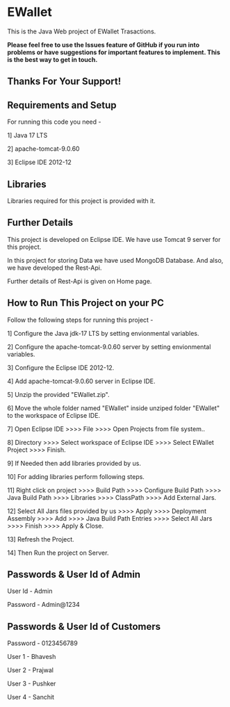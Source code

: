 EWallet
=============
This is the Java Web project of EWallet Trasactions. 

**Please feel free to use the Issues feature of GitHub if you run into problems or have suggestions for important features to implement. This is the best way to get in touch.**

Thanks For Your Support!
------------------------



Requirements and Setup
----------------------
For running this code you need - 

1] Java 17 LTS

2] apache-tomcat-9.0.60

3] Eclipse IDE 2012-12



Libraries
---------------------
Libraries required for this project is provided with it.



Further Details
---------------
This project is developed on Eclipse IDE. We have use Tomcat 9 server for this project.

In this project for storing Data we have used MongoDB Database. And also, we have developed the Rest-Api.

Further details of Rest-Api is given on Home page.



How to Run This Project on your PC
--------------
Follow the following steps for running this project -

1] Configure the Java jdk-17 LTS by setting envionmental variables.

2] Configure the apache-tomcat-9.0.60 server by setting envionmental variables.

3] Configure the Eclipse IDE 2012-12.

4] Add apache-tomcat-9.0.60 server in Eclipse IDE.

5] Unzip the provided "EWallet.zip".

6] Move the whole folder named "EWallet" inside unziped folder "EWallet" to the workspace of Eclipse IDE.

7] Open Eclipse IDE >>>> File >>>> Open Projects from file system..

8] Directory >>>> Select workspace of Eclipse IDE >>>> Select EWallet Project >>>> Finish.

9] If Needed then add libraries provided by us.

10] For adding libraries perform following steps.

11] Right click on project >>>> Build Path >>>> Configure Build Path >>>> Java Build Path >>>> Libraries >>>> ClassPath >>>> Add External Jars.

12] Select All Jars files provided by us >>>> Apply >>>> Deployment Assembly >>>> Add >>>> Java Build Path Entries >>>> Select All Jars >>>> Finish >>>> Apply & Close.

13] Refresh the Project.

14] Then Run the project on Server.


Passwords & User Id of Admin
----------------------------
User Id - Admin

Password - Admin@1234


Passwords & User Id of Customers
--------------------------------
Password - 0123456789

User 1 - Bhavesh

User 2 - Prajwal

User 3 - Pushker

User 4 - Sanchit
